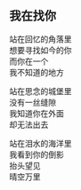 ## 我在找你
站在回忆的角落里<br>
想要寻找如今的你<br>
而你在一个<br>
我不知道的地方<br>

站在思念的城堡里<br>
没有一丝缝隙<br>
我知道你在外面<br>
却无法出去<br>

站在泪水的海洋里<br>
我看到你的倒影<br>
抬头望见<br>
晴空万里<br>
